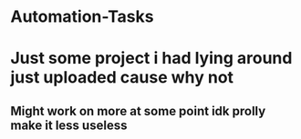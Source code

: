 # Automation-Tasks

# Just some project i had lying around just uploaded cause why not 
## Might work on more at some point idk prolly make it less useless
